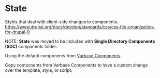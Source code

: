 # State

Styles that deal with client-side changes to components.
https://www.drupal.org/docs/develop/standards/css/css-file-organization-for-drupal-9

NOTE: **State** was moved to be included with **Single Directory Components (SDC)** components folder.

Using the default components from [Varbase Components](https://www.drupal.org/project/varbase_components).

Copy components from Varbase Components to have a custom change over the template, style, or script.
